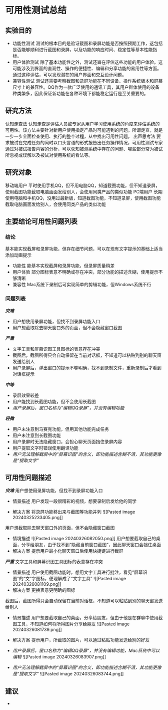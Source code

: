 # 可用性测试总结
## 实验目的
- 功能性测试
测试的根本目的是验证截图和录屏功能是否按照预期工作，这包括是否能够顺利进行截图和录屏，以及功能的响应时间、稳定性等基本性能指标。
- 用户体验测试
除了基本功能性之外，测试还旨在评估这些功能的用户体验。这可能涉及到界面的直观性、操作的便捷性、编辑和分享功能的易用性等方面。通过这种评估，可以发现潜在的用户界面和交互设计问题。
- 兼容性测试
测试还需要考察截图和录屏功能在不同设备、操作系统版本和屏幕尺寸上的兼容性。QQ作为一款广泛使用的通讯工具，其用户群体使用的设备种类繁多，因此保证新功能在各种环境下都能稳定运行是至关重要的。
## 研究方法
认知走查法 
认知走查是评估人员或专家从用户学习使用系统的角度来评估系统的可用性。该方法主要针对新用户使用指定产品时可能遇到的问题。所谓走查，就是一步一步全面检查使用、执行的整个过程，从中找出可用性问题。
出声思考法 
要求被试在完成任务的同时以口头言语的形式报告出任务操作情况，可用性测试专家通过对被试报告内容的分析，可以获知被测系统中存在的问题、哪些部分常为被试所忽视或误解以及被试对使用系统的看法等。
## 研究对象
移动端用户
平时使用手机QQ，但不用电脑QQ，知道截图功能，但不知道录屏，使用截图功能截取电脑画面发给别人，会使用同类产品的类似功能
PC端用户
长期使用电脑和手机QQ，没用过最新版，知道截图功能，不知道录屏，使用截图功能截取电脑画面发给别人，会使用同类产品的类似功能
## 主要结论可用性问题列表
### 结论
基本能实现截屏和录屏功能，但存在细节问题，可以在现有文字提示的基础上适当添加动画提示
- 功能性
能基本实现截屏和录屏功能，但录屏质量稍差
- 用户体验
部分图标表意不明确或存在冲突，部分功能的描述含糊，使用提示不够清晰
- 兼容性
Mac系统下录制后可实现简单的剪辑功能，但Windows系统不行
### 问题列表
***灾难***
- 用户想使用录屏功能，但找不到录屏功能入口
- 用户想截取除去聊天窗口外的页面，但不会隐藏窗口截图

***严重***
- 文字工具和屏幕识图工具图标的表意存在冲突
- 截图后，截图所得只会自动保留在当前对话框，不知道可以粘贴到别的聊天窗发送给别人
- 用户录屏后，弹出窗口的提示不够明确，找不到录制文件，重新录制后才看到对话框提示


***中等***
- 录屏效果较差
- 用户能找到长截图功能，但不会使用长截图
- *用户录屏后，窗口名称为“编辑QQ录屏”，并没有编辑功能*

***轻微***
- 用户未注意到马赛克功能，但用其他功能完成任务
- 用户未注意到长截图功能
- 用户录屏时无法隐藏窗口，会担心聊天页面挡住录屏内容
- 用户提取文字时错误使用翻译功能
- *用户无法理解截屏中的“屏幕识图”的含义，即功能描述含糊不清，其功能更像是“提取文字”*

## 可用性问题描述
***灾难***
用户想使用录屏功能，但找不到录屏功能入口

- 情景描述
用户发现一段很精彩的视频，想要录制后发给他的同学

- 解决方案
将录屏功能移出来与截图等功能并列
![[Pasted image 20240325233405.png]]

用户想截取除去聊天窗口外的页面，但不会隐藏窗口截图
- 情境描述
![[Pasted image 20240326082050.png]]
用户想要截取自己的桌面，分享给朋友，由于找不到“隐藏当前窗口截图”，因此聊天窗口会挡住桌面
- 解决方案
提示用户最小化聊天窗口后使用快捷键进行截屏

***严重***
文字工具和屏幕识图工具图标的表意存在冲突
- 情景描述
用户使用截图功能时，想用文字工具进行批注，看见“屏幕识图”的“文”字图标，便理解成了“文字工具”
![[Pasted image 20240326081109.png]]
- 解决方案
更换表意更明确的图标

截图后，截图所得只会自动保留在当前对话框，不知道可以粘贴到别的聊天窗发送给别人
- 情景描述
用户想要截取自己的桌面，分享给朋友，但由于他是在群聊中使用截图工具，不知道如何将所得图片分享给朋友
![[Pasted image 20240326081739.png]]
- 解决方案
提示用户，所截取的图片，可以通过粘贴功能发送给别的好友


- *用户录屏后，窗口名称为“编辑QQ录屏”，并没有编辑功能，Mac系统中可以编辑*
![[Pasted image 20240326083907.png]]

- *用户无法理解截屏中的“屏幕识图”的含义，即功能描述含糊不清，其功能更像是“提取文字”*
![[Pasted image 20240326083744.png]]
## 建议
- 
